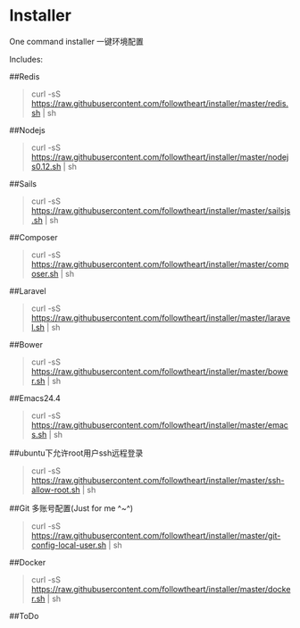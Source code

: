 # Installer
One command installer
一键环境配置

Includes:

##Redis
> curl -sS https://raw.githubusercontent.com/followtheart/installer/master/redis.sh | sh

##Nodejs
> curl -sS https://raw.githubusercontent.com/followtheart/installer/master/nodejs0.12.sh | sh

##Sails
> curl -sS https://raw.githubusercontent.com/followtheart/installer/master/sailsjs.sh | sh

##Composer
> curl -sS https://raw.githubusercontent.com/followtheart/installer/master/composer.sh | sh

##Laravel
> curl -sS https://raw.githubusercontent.com/followtheart/installer/master/laravel.sh | sh

##Bower
> curl -sS https://raw.githubusercontent.com/followtheart/installer/master/bower.sh | sh

##Emacs24.4
> curl -sS https://raw.githubusercontent.com/followtheart/installer/master/emacs.sh | sh

##ubuntu下允许root用户ssh远程登录
> curl -sS https://raw.githubusercontent.com/followtheart/installer/master/ssh-allow-root.sh | sh

##Git 多账号配置(Just for me ^~^)
> curl -sS https://raw.githubusercontent.com/followtheart/installer/master/git-config-local-user.sh | sh

##Docker
> curl -sS https://raw.githubusercontent.com/followtheart/installer/master/docker.sh | sh

##ToDo


